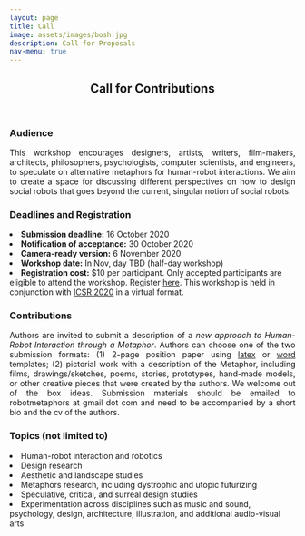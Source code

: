 ```yaml
---
layout: page
title: Call
image: assets/images/bosh.jpg
description: Call for Proposals
nav-menu: true
---
```


<!-- Main -->
<div id="main" class="alt">

<!-- One -->
<section id="one">
	<div class="inner">
		<header class="major">
			<h1>Call for Contributions</h1>
		</header>

<!-- Content -->
<div class="row">
	<div class="6u 12u$(small)">
		<h3>Audience</h3>
		<p align="justify">This workshop encourages designers, artists, writers, film-makers, architects, philosophers, psychologists, computer scientists, and engineers, to speculate on alternative metaphors for human-robot interactions. We aim to create a space for discussing different perspectives on how to design social robots that goes beyond the current, singular notion of social robots.</p>
	</div>
	<div class="6u 12u$(small)">
		<h3> Deadlines and Registration</h3>
		<li><b>Submission deadline:</b> 16 October 2020<br></li>
		<li><b>Notification of acceptance:</b> 30 October 2020<br></li>
		<li><b>Camera-ready version:</b> 6 November 2020<br></li>
		<li><b>Workshop date:</b> In Nov, day TBD (half-day workshop)<br></li>
		<li><b>Registration cost:</b> $10 per participant. Only accepted participants are eligible to attend the workshop. Register <a href="https://csmspace.com/events/icsr2020/registration.html">here</a>. This workshop is held in conjunction with <a href="https://sites.psu.edu/icsr2020/">ICSR 2020</a> in a virtual format. </li> 
			</div>
			<p></p>
	<div class="6u 12u$(small)">
		<h3>Contributions</h3>
		<p align="justify">Authors are invited to submit a description of a <i>new approach to Human-Robot Interaction through a Metaphor</i>. Authors can choose one of the two submission formats: (1) 2-page position paper using <a href="ftp://ftp.springernature.com/cs-proceeding/llncs/llncs2e.zip">latex</a> or <a href="ftp://ftp.springernature.com/cs-proceeding/llncs/word/splnproc1703.zip">word</a> templates; (2) pictorial work with a description of the Metaphor, including films, drawings/sketches, poems, stories, prototypes, hand-made models, or other creative pieces that were created by the authors. We welcome out of the box ideas. Submission materials should be emailed to robotmetaphors at gmail dot com and need to be accompanied by a short bio and the cv of the authors. </p>
	</div>
	<div class="6u$ 12u$(small)">
		<h3>Topics (not limited to)</h3>
		<li>Human-robot interaction and robotics<br></li>
		<li>Design research<br></li>
		<li>Aesthetic and landscape studies<br></li>
		<li>Metaphors research, including dystrophic and utopic futurizing<br></li>
		<li>Speculative, critical, and surreal design studies<br></li>
		<li>Experimentation across disciplines such as music and sound, psychology, design, architecture, illustration, and additional audio-visual arts</li>

	
	
